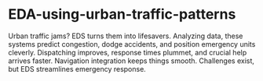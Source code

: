 # EDA-using-urban-traffic-patterns
Urban traffic jams? EDS turns them into lifesavers. Analyzing data, these systems predict congestion, dodge accidents, and position emergency units cleverly. Dispatching improves, response times plummet, and crucial help arrives faster. Navigation integration keeps things smooth. Challenges exist, but EDS streamlines emergency response.
